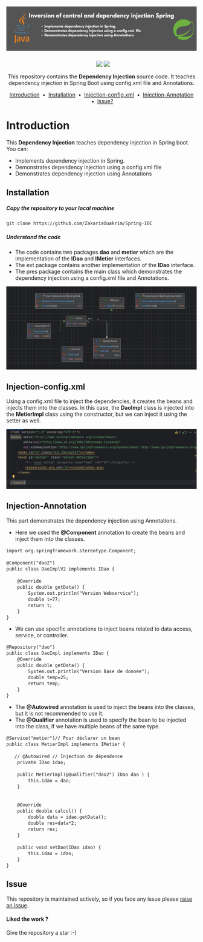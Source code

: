 <h1 align="center">
  <a href="https://github.com/ZakariaOuakrim/Spring-IOC">
    <img src="https://raw.githubusercontent.com/ZakariaOuakrim/Spring-IOC/master/src/main/resources/images/1.png" >
  </a>
</h1>
<p align="center">
&nbsp <a target="_blank" href="https://www.linkedin.com/in/zakariaouakz/"><img height="20" src="https://img.shields.io/badge/LinkedIn-0077B5?style=for-the-badge&logo=linkedin&logoColor=white" /></a>
<a target="_blank" href="mailto:?cc=your-email@gmail.com">
  <img height="20" src="https://img.shields.io/badge/Gmail-D14836?style=for-the-badge&logo=gmail&logoColor=white" />
</a>
</p>
<p align="center">
  This repository contains the <strong>Dependency Injection</strong> source code.
   It teaches dependency injection in Spring Boot using config.xml file and Annotations.
</p>

<p align="center">
<a href="#introduction">Introduction</a> &nbsp;&bull;&nbsp;
<a href="#installation">Installation</a> &nbsp;&bull;&nbsp;
<a href="#Injection-config.xml">Injection-config.xml</a> &nbsp;&bull;&nbsp;
<a href="#Injection-Annotation">Injection-Annotation</a> &nbsp;&bull;&nbsp;
<a href="#issue">Issue?</a>
</p>

# Introduction
This <b>Dependency Injection</b> teaches dependency injection in Spring boot. You can:

- Implements dependency injection in Spring.
- Demonstrates dependency injection using a config.xml file
- Demonstrates dependency injection using Annotations

## Installation
##### Copy the repository to your local machine
```
git clone https://github.com/ZakariaOuakrim/Spring-IOC
```
##### Understand the code 
- The code contains two packages <b>dao</b> and <b>metier</b> which are the implementation of the <b>IDao</b> and <b>IMetier</b> interfaces.
- The ext package contains another implementation of the <b>IDao</b> interface.
- The pres package contains the main class which demonstrates the dependency injection using a config.xml file and Annotations.

<img src="https://raw.githubusercontent.com/ZakariaOuakrim/Spring-IOC/master/src/main/resources/images/2.png" />

## Injection-config.xml
Using a config.xml file to inject the dependencies, it creates the beans and injects them into the classes.
In this case, the <b>DaoImpl</b> class is injected into the <b>MetierImpl</b> class using the constructor, but we can inject it using the setter as well.

<img src="https://raw.githubusercontent.com/ZakariaOuakrim/Spring-IOC/master/src/main/resources/images/3.png" />


## Injection-Annotation

This part demonstrates the dependency injection using Annotations.
- Here we used the <b>@Component</b> annotation to create the beans and inject them into the classes.
```
import org.springframework.stereotype.Component;

@Component("dao2")
public class DaoImplV2 implements IDao {

    @Override
    public double getData() {
        System.out.println("Version Webservice");
        double t=77;
        return t;
    }
}
```
- We can use specific annotations to inject beans related to data access, service, or controller.

```
@Repository("dao")
public class DaoImpl implements IDao {
    @Override
    public double getData() {
        System.out.println("Version Base de donnée");
        double temp=25;
        return temp;
    }
}
```
- The <b>@Autowired</b> annotation is used to inject the beans into the classes, but it is not recommended to use it.
- The <b>@Qualifier</b> annotation is used to specify the bean to be injected into the class, if we have multiple beans of the same type.
```
@Service("metier")// Pour déclarer un bean
public class MetierImpl implements IMetier {

   // @Autowired // Injection de dépendance
    private IDao idao;

    public MetierImpl(@Qualifier("dao2") IDao dao ) {
        this.idao = dao;
    }


    @Override
    public double calcul() {
        double data = idao.getData();
        double res=data*2;
        return res;
    }

    public void setDao(IDao idao) {
        this.idao = idao;
    }
}
```


## Issue
This repository is maintained actively, so if you face any issue please <a href="https://github.com/ZakariaOuakrim/Spring-IOC/issues/new">raise an issue</a>.

<h4>Liked the work ?</h4>
Give the repository a star :-)